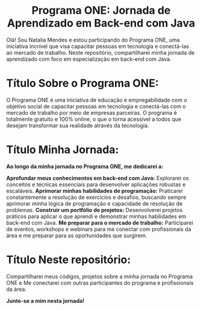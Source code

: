 <h1 align="center"> Programa ONE: Jornada de Aprendizado em Back-end com Java </h1>
Olá! Sou Natalia Mendes e estou participando do Programa ONE, uma iniciativa incrível que visa capacitar pessoas em tecnologia e conectá-las ao mercado de trabalho.
Neste repositório, compartilharei minha jornada de aprendizado com foco em especialização em back-end com Java.

# Título Sobre o Programa ONE:

O Programa ONE é uma iniciativa de educação e empregabilidade com o objetivo social de capacitar pessoas em tecnologia e conectá-las com o mercado de trabalho por meio de empresas
parceiras. O programa é totalmente gratuito e 100% online, o que o torna acessível a todos que desejam transformar sua realidade através da tecnologia.

# Título Minha Jornada:

**Ao longo da minha jornada no Programa ONE, me dedicarei a:**

**Aprofundar meus conhecimentos em back-end com Java:** Explorarei os conceitos e técnicas essenciais para desenvolver aplicações robustas e escaláveis.
**Aprimorar minhas habilidades de programação:** Praticarei constantemente a resolução de exercícios e desafios, buscando sempre aprimorar minha lógica de programação e capacidade de
resolução de problemas.
**Construir um portfólio de projetos:** Desenvolverei projetos práticos para aplicar o que aprendi e demonstrar minhas habilidades em back-end com Java.
**Me preparar para o mercado de trabalho:** Participarei de eventos, workshops e webinars para me conectar com profissionais da área e me preparar para as oportunidades que surgirem.

# Título Neste repositório:
Compartilharei meus códigos, projetos sobre a minha jornada no Programa ONE e Me conectarei com outras participantes do programa e profissionais da área.

**Junte-se a mim nesta jornada!**
